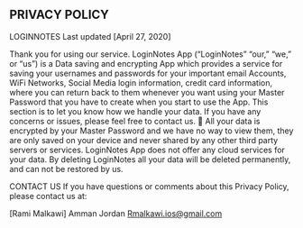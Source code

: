 ## PRIVACY POLICY

LOGINNOTES
Last updated [April 27, 2020]

Thank you for using our service. LoginNotes App (“LoginNotes” “our,” “we,” or “us”) is a Data saving and encrypting App which provides a service for saving your usernames and passwords  for your important email Accounts, WiFi Networks, Social Media login information, credit card information, where you can return back to them whenever you want using your Master Password that you have to create when you start to use the App. This section is to let you know how we handle your data. If you have any concerns or issues, please feel free to contact us. 
	All your data is encrypted by your Master Password and we have no way to view them, they are only saved on your device and never shared by any other third party servers or services. LoginNotes App does not offer any cloud services for your data. By deleting LoginNotes all your data will be deleted permanently, and can not be restored by us. 


CONTACT US
If you have questions or comments about this Privacy Policy, please contact us at:

[Rami Malkawi]
Amman
Jordan
Rmalkawi.ios@gmail.com
